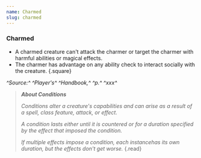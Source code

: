 ```yaml
---
name: Charmed
slug: charmed
---
```


### Charmed
- A charmed creature can't attack the charmer or target the charmer with harmful abilities or magical effects.
- The charmer has advantage on any ability check to interact socially with the creature.
{.square}

*^Source:^ ^Player's^ ^Handbook,^ ^p.^ ^xxx^*


> ***About Conditions***
> 
> *Conditions alter a creature's capabilities and can arise as a result of a spell, class feature, attack, or effect.*
>
> *A condition lasts either until it is countered or for a duration specified by the effect that imposed the condition.*
> 
> *If multiple effects impose a condition, each instancehas its own duration, but the effects don't get worse.*
{.read}